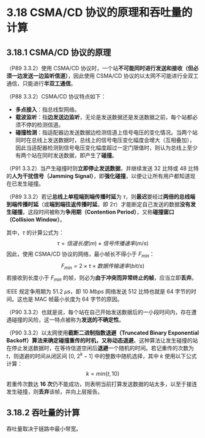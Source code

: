 # 3.18 CSMA/CD 协议的原理和吞吐量的计算

## 3.18.1 CSMA/CD 协议的原理

（P89 3.3.2）使用 CSMA/CD 协议时，一个站**不可能同时进行发送和接收（但必须一边发送一边监听信道）**，因此使用 CSMA/CD 协议的以太网不可能进行全双工通信，只能进行**半双工通信**。

（P88 3.3.2）CSMA/CD 协议特点如下：

+ **多点接入**：指总线型网络。
+ **载波监听**：指**边发送边监听**，无论是发送数据还是发送数据之前，每个站都必须不停的检测信道。
+ **碰撞检测**：指适配器边发送数据边检测信道上信号电压的变化情况。当两个站同时在总线上发送数据时，总线上的信号电压变化幅度会增大（互相叠加），因此当适配器检测到信号电压变化幅度超过一定门限值时，则认为总线上至少有两个站在同时发送数据，即产生了**碰撞**。

（P91 3.3.2）当产生碰撞时则**立即停止发送数据**，并继续发送 32 比特或 48 比特的**人为干扰信号（Jamming Signal）**，即**强化碰撞**，以便让让所有用户都知道现在已发生碰撞。

（P89 3.3.2）若记**总线上单程端到端传播时延**为 $\tau$，则**最迟**要经过**两倍的总线端到端传播时延**（或**端到端往返传播时延**，即 $2 \tau$）才能断定自己发送的数据**没有发生碰撞**，这段时间被称为**争用期（Contention Period）**，又称**碰撞窗口（Collision Window）**。

其中，$\tau$ 的计算公式为：
$$
\tau=信道长度(m) \times 信号传播速率(m/s)
$$
因此，使用 CSMA/CD 协议的网络，最小帧长不得小于 $F_{min}$：
$$
F_{min}=2 \times \tau \times 数据传输速率(bit/s)
$$
若接收到长度小于 $F_{min}$ 的帧，则必为**由于冲突而异常终止的帧**，应当立即**丢弃**。

IEEE 规定争用期为 $51.2\ \mu s$，即 $10\ Mbps$ 网络发送 512 比特也就是 64 字节的时间。这也是 MAC 帧最小长度为 64 字节的原因。

（P90 3.3.2）也就是说，每个站在自己开始发送数据后的一小段时间内，存在遭遇碰撞的风险，这一特点被称为**发送的不确定性**。

（P90 3.3.2）以太网使用**截断二进制指数退避（Truncated Binary Exponential Backoff）**算法来确定碰撞重传的时机，又称**动态退避**。这种算法让发生碰撞的站在停止发送数据时，在等待信道空闲后**退避**一个随机的时间。若记重传的次数为 $t$，则退避的时间从闭区间 $[0,\ 2^k-1]$ 中的整数中随机选择，其中 $k$ 使用以下公式计算：
$$
k=min\{t,10\}
$$
若重传次数达 **16 次**仍不能成功，则表明当前打算发送数据的站太多，以至于接连发生碰撞，则**丢弃**该帧，并向上层报告。

## 3.18.2 吞吐量的计算

吞吐量取决于链路中最小带宽。